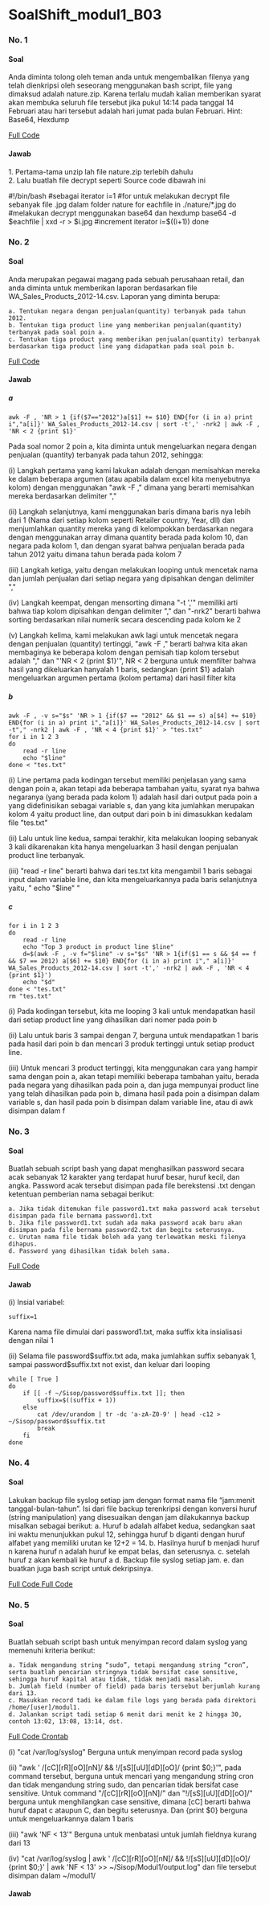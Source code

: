 # SoalShift_modul1_B03
<h3>No. 1</h3>
<h4>Soal</h4>
<p>
  Anda diminta tolong oleh teman anda untuk mengembalikan filenya yang telah dienkripsi oleh seseorang menggunakan bash script, file yang dimaksud adalah nature.zip. Karena terlalu mudah kalian memberikan syarat akan membuka seluruh file tersebut jika pukul 14:14 pada tanggal 14 Februari atau hari tersebut adalah hari jumat pada bulan Februari.
Hint: Base64, Hexdump
</p>
<a href="https://github.com/rennat10/SoalShift_modul1_B03/blob/master/soal1.sh">  
  Full Code
</a>
<h4>Jawab</h4>
1. Pertama-tama unzip lah file nature.zip terlebih dahulu <br>
2. Lalu buatlah file decrypt seperti Source code dibawah ini
<p>	
#!/bin/bash
#sebagai iterator
i=1 
#for untuk melakukan decrypt file sebanyak file .jpg dalam folder nature
for eachfile in ./nature/*.jpg
do
  #melakukan decrypt menggunakan base64 dan hexdump 
  base64 -d $eachfile | xxd -r > $i.jpg 
  #increment iterator
  i=$((i+1))
done
</p>
<h3>No. 2</h3>
<h4>Soal</h4>
<p>
  Anda merupakan pegawai magang pada sebuah perusahaan retail, dan anda diminta untuk memberikan laporan berdasarkan file WA_Sales_Products_2012-14.csv. Laporan yang diminta berupa:

    a. Tentukan negara dengan penjualan(quantity) terbanyak pada tahun 2012.
    b. Tentukan tiga product line yang memberikan penjualan(quantity) terbanyak pada soal poin a.
    c. Tentukan tiga product yang memberikan penjualan(quantity) terbanyak berdasarkan tiga product line yang didapatkan pada soal poin b.
</p>

<a href="https://github.com/rennat10/SoalShift_modul1_B03/blob/master/soal2.sh">  
  Full Code
</a>

<h4>Jawab</h4>
<h5>a</h5>

```
awk -F , 'NR > 1 {if($7=="2012")a[$1] += $10} END{for (i in a) print i","a[i]}' WA_Sales_Products_2012-14.csv | sort -t',' -nrk2 | awk -F , 'NR < 2 {print $1}'
```
<p>Pada soal nomor 2 poin a, kita diminta untuk mengeluarkan negara dengan penjualan (quantity) terbanyak pada tahun 2012, sehingga: </p>
<p> (i) Langkah pertama yang kami lakukan adalah dengan memisahkan mereka ke dalam beberapa argumen (atau apabila dalam excel kita menyebutnya kolom) dengan menggunakan "awk -F ," dimana yang berarti memisahkan mereka berdasarkan delimiter ","</p>
<p> (ii) Langkah selanjutnya, kami menggunakan baris dimana baris nya lebih dari 1 (Nama dari setiap kolom seperti Retailer country, Year, dll) dan menjumlahkan quantity mereka yang di kelompokkan berdasarkan negara dengan menggunakan array dimana quantity berada pada kolom 10, dan negara pada kolom 1, dan dengan syarat bahwa penjualan berada pada tahun 2012 yaitu dimana tahun berada pada kolom 7 </p>
<p> (iii) Langkah ketiga, yaitu dengan melakukan looping untuk mencetak nama dan jumlah penjualan dari setiap negara yang dipisahkan dengan delimiter ","</p>
<p> (iv) Langkah keempat, dengan mensorting dimana "-t ','" memiliki arti bahwa tiap kolom dipisahkan dengan delimiter "," dan "-nrk2" berarti bahwa sorting berdasarkan nilai numerik secara descending pada kolom ke 2</p>
<p> (v) Langkah kelima, kami melakukan awk lagi untuk mencetak negara dengan penjualan (quantity) tertinggi, "awk -F ," berarti bahwa kita akan membaginya ke beberapa kolom dengan pemisah tiap kolom tersebut adalah "," dan "'NR < 2 {print $1}'", NR < 2 berguna untuk memfilter bahwa hasil yang dikeluarkan hanyalah 1 baris, sedangkan {print $1} adalah mengeluarkan argumen pertama (kolom pertama) dari hasil filter kita
  
<h5>b</h5>

```
awk -F , -v s="$s" 'NR > 1 {if($7 == "2012" && $1 == s) a[$4] += $10} END{for (i in a) print i","a[i]}' WA_Sales_Products_2012-14.csv | sort -t"," -nrk2 | awk -F , 'NR < 4 {print $1}' > "tes.txt"
for i in 1 2 3
do
	read -r line
	echo "$line"
done < "tes.txt"
```

<p> (i) Line pertama pada kodingan tersebut memiliki penjelasan yang sama dengan poin a, akan tetapi ada beberapa tambahan yaitu, syarat nya bahwa negaranya (yang berada pada kolom 1) adalah hasil dari output pada poin a yang didefinisikan sebagai variable s, dan yang kita jumlahkan merupakan kolom 4 yaitu product line, dan output dari poin b ini dimasukkan kedalam file "tes.txt"</p>
<p> (ii) Lalu untuk line kedua, sampai terakhir, kita melakukan looping sebanyak 3 kali dikarenakan kita hanya mengeluarkan 3 hasil dengan penjualan product line terbanyak.</p>
<p> (iii) "read -r line" berarti bahwa dari tes.txt kita mengambil 1 baris sebagai input dalam variable line, dan kita mengeluarkannya pada baris selanjutnya yaitu, " echo "$line" "</p>
<h5>c</h5>

```
for i in 1 2 3
do
	read -r line
	echo "Top 3 product in product line $line"
	d=$(awk -F , -v f="$line" -v s="$s" 'NR > 1{if($1 == s && $4 == f && $7 == 2012) a[$6] += $10} END{for (i in a) print i"," a[i]}' WA_Sales_Products_2012-14.csv | sort -t',' -nrk2 | awk -F , 'NR < 4 {print $1}')
	echo "$d"
done < "tes.txt"
rm "tes.txt"
```

<p> (i) Pada kodingan tersebut, kita me looping 3 kali untuk mendapatkan hasil dari setiap product line yang dihasilkan dari nomer pada poin b</p>
<p> (ii) Lalu untuk baris 3 sampai dengan 7, berguna untuk mendapatkan 1 baris pada hasil dari poin b dan mencari 3 produk tertinggi untuk setiap product line.</p>
<p> (iii) Untuk mencari 3 product tertinggi, kita menggunakan cara yang hampir sama dengan poin a, akan tetapi memiliki beberapa tambahan yaitu, berada pada negara yang dihasilkan pada poin a, dan juga mempunyai product line yang telah dihasilkan pada poin b, dimana hasil pada poin a disimpan dalam variable s, dan hasil pada poin b disimpan dalam variable line, atau di awk disimpan dalam f</p>

<h3>No. 3</h3>
<h4>Soal</h4>

<p>
  Buatlah sebuah script bash yang dapat menghasilkan password secara acak sebanyak 12 karakter yang terdapat huruf besar, huruf kecil, dan angka. Password acak tersebut disimpan pada file berekstensi .txt dengan ketentuan pemberian nama sebagai berikut:

    a. Jika tidak ditemukan file password1.txt maka password acak tersebut disimpan pada file bernama password1.txt
    b. Jika file password1.txt sudah ada maka password acak baru akan disimpan pada file bernama password2.txt dan begitu seterusnya.
    c. Urutan nama file tidak boleh ada yang terlewatkan meski filenya dihapus.
    d. Password yang dihasilkan tidak boleh sama. 
</p>

<a href="https://github.com/rennat10/SoalShift_modul1_B03/blob/master/soal3.sh">
  Full Code
</a>

<h4>Jawab</h4>

<p> (i) Insial variabel:</p>

```
suffix=1
```

Karena nama file dimulai dari password1.txt, maka suffix kita insialisasi dengan nilai 1

<p> (ii) Selama file password$suffix.txt ada, maka jumlahkan suffix sebanyak 1, sampai password$suffix.txt not exist, dan keluar dari looping</p>

```
while [ True ]
do
	if [[ -f ~/Sisop/password$suffix.txt ]]; then
		suffix=$((suffix + 1))
	else
		cat /dev/urandom | tr -dc 'a-zA-Z0-9' | head -c12 > ~/Sisop/password$suffix.txt
		break
	fi
done
```
<h3>No. 4</h3>
<h4>Soal</h4>
<p>
Lakukan backup file syslog setiap jam dengan format nama file “jam:menit tanggal-bulan-tahun”. Isi dari file backup terenkripsi dengan konversi huruf (string manipulation) yang disesuaikan dengan jam dilakukannya backup misalkan sebagai berikut:
        a. Huruf b adalah alfabet kedua, sedangkan saat ini waktu menunjukkan pukul 12, sehingga huruf b diganti dengan huruf alfabet yang memiliki urutan ke 12+2 = 14.
        b. Hasilnya huruf b menjadi huruf n karena huruf n adalah huruf ke empat belas, dan seterusnya. 
        c. setelah huruf z akan kembali ke huruf a
        d. Backup file syslog setiap jam.
        e. dan buatkan juga bash script untuk dekripsinya.
</p>
<a href="https://github.com/rennat10/SoalShift_modul1_B03/blob/master/soal4encrypt.sh">
  Full Code
</a>
<a href="https://github.com/rennat10/SoalShift_modul1_B03/blob/master/soal4decrypt.sh">
  Full Code
</a>
<h3>No. 5</h3>
<h4>Soal</h4>
<p>
  Buatlah sebuah script bash untuk menyimpan record dalam syslog yang memenuhi kriteria berikut:

    a. Tidak mengandung string “sudo”, tetapi mengandung string “cron”, serta buatlah pencarian stringnya tidak bersifat case sensitive, sehingga huruf kapital atau tidak, tidak menjadi masalah.
    b. Jumlah field (number of field) pada baris tersebut berjumlah kurang dari 13.
    c. Masukkan record tadi ke dalam file logs yang berada pada direktori /home/[user]/modul1.
    d. Jalankan script tadi setiap 6 menit dari menit ke 2 hingga 30, contoh 13:02, 13:08, 13:14, dst.
</p>

<a href="https://github.com/rennat10/SoalShift_modul1_B03/blob/master/soal5.sh">
  Full Code
</a>

<a href="https://github.com/rennat10/SoalShift_modul1_B03/blob/master/Crontab">
  Crontab
</a>

<p> (i) "cat /var/log/syslog" Berguna untuk menyimpan record pada syslog</p>
<p> (ii) "awk ' /[cC][rR][oO][nN]/ && !/[sS][uU][dD][oO]/ {print $0;}'", pada command tersebut, berguna untuk mencari yang mengandung string cron dan tidak mengandung string sudo, dan pencarian tidak bersifat case sensitive. Untuk command "/[cC][rR][oO][nN]/" dan "!/[sS][uU][dD][oO]/" berguna untuk menghilangkan case sensitive, dimana [cC] berarti bahwa huruf dapat c ataupun C, dan begitu seterusnya. Dan {print $0} berguna untuk mengeluarkannya dalam 1 baris</p>
<p> (iii) "awk 'NF < 13'" Berguna untuk menbatasi untuk jumlah fieldnya kurang dari 13</p>
<p> (iv) "cat /var/log/syslog | awk ' /[cC][rR][oO][nN]/ && !/[sS][uU][dD][oO]/ {print $0;}' | awk 'NF < 13' >> ~/Sisop/Modul1/output.log" dan file tersebut disimpan dalam ~/modul1/ </p>

<h4>Jawab</h4>
<p></p>
